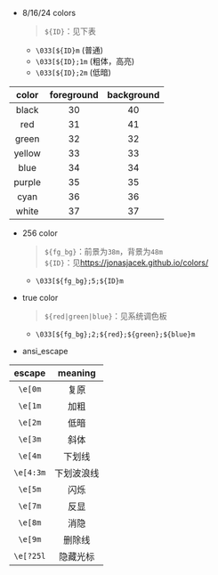 <!-- entry begin: ansi color -->
* 8/16/24 colors
    > `${ID}`：见下表
    * `\033[${ID}m`     (普通)
    * `\033[${ID};1m`   (粗体，高亮)
    * `\033[${ID};2m`   (低暗)
<!--  -->
|  color | foreground | background |
|:------:|:----------:|:----------:|
|  black |     30     |     40     |
|   red  |     31     |     41     |
|  green |     32     |     32     |
| yellow |     33     |     33     |
|  blue  |     34     |     34     |
| purple |     35     |     35     |
|  cyan  |     36     |     36     |
|  white |     37     |     37     |

* 256 color
    > `${fg_bg}`：前景为`38m`，背景为`48m`  
    > `${ID}`：见<https://jonasjacek.github.io/colors/>
    * `\033[${fg_bg};5;${ID}m`

* true color
    > `${red|green|blue}`：见系统调色板
    * `\033[${fg_bg};2;${red};${green};${blue}m`
<!-- entry end -->

<!-- entry begin: ansi escape -->
* ansi_escape
<!--  -->
|        escape       |    meaning   |
|:-------------------:|:------------:|
|       `\e[0m`       |     复原     |
|       `\e[1m`       |     加粗     |
|       `\e[2m`       |     低暗     |
|       `\e[3m`       |     斜体     |
|       `\e[4m`       |    下划线    |
|      `\e[4:3m`      |  下划波浪线  |
|       `\e[5m`       |     闪烁     |
|       `\e[7m`       |     反显     |
|       `\e[8m`       |     消隐     |
|       `\e[9m`       |    删除线    |
|      `\e[?25l`      |   隐藏光标   |
<!-- entry end -->

